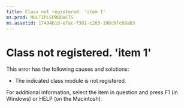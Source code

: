 ```yaml
---
title: Class not registered. 'item 1'
ms.prod: MULTIPLEPRODUCTS
ms.assetid: 17494b1d-e7ac-f381-c203-198c6fc68ab3
---
```



# Class not registered. 'item 1'

This error has the following causes and solutions:



- The indicated class module is not registered.
    

For additional information, select the item in question and press F1 (in Windows) or HELP (on the Macintosh).


